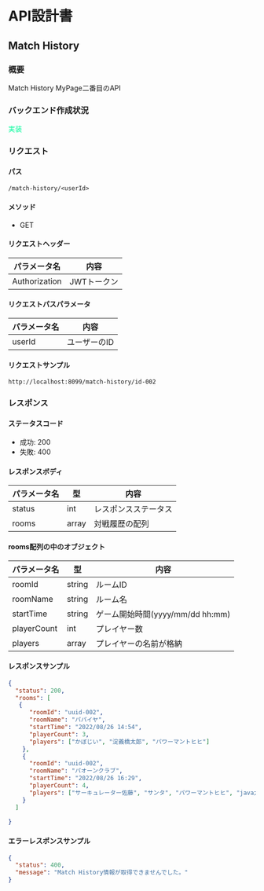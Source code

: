 # API設計書


<!----
未実装：#b22222
実装中：#87cefa
実装：#00fa9a
--->


## Match History


### 概要

Match History MyPage二番目のAPI

### バックエンド作成状況
<font color="#00fa9a">実装</font>

### リクエスト

#### パス

`/match-history/<userId>`

#### メソッド
- GET

#### リクエストヘッダー

| パラメータ名       | 内容      |
|--------------|---------|
| Authorization       | JWTトークン |

#### リクエストパスパラメータ

| パラメータ名 | 内容            |
|--------|---------------|
| userId | ユーザーのID   |



#### リクエストサンプル
`http://localhost:8099/match-history/id-002`


### レスポンス

#### ステータスコード

- 成功: 200
- 失敗: 400


#### レスポンスボディ

| パラメータ名 | 型     | 内容         |
|--------|-------|------------|
| status | int   | レスポンスステータス |
| rooms  | array | 対戦履歴の配列    |


#### rooms配列の中のオブジェクト

| パラメータ名      | 型      | 内容                        |
|-------------|--------|---------------------------|
| roomId      | string | ルームID                     |
| roomName    | string | ルーム名                      |
| startTime   | string | ゲーム開始時間(yyyy/mm/dd hh:mm) |
| playerCount | int    | プレイヤー数                    |
| players     | array  | プレイヤーの名前が格納               |


#### レスポンスサンプル

```JSON
{
  "status": 200,
  "rooms": [
   {
      "roomId": "uuid-002",
      "roomName": "パパイヤ",
      "startTime": "2022/08/26 14:54",
      "playerCount": 3,
      "players": ["かぼじい", "淀義橋太郎", "パワーマントヒヒ"]
    }, 
    {
      "roomId": "uuid-002",
      "roomName": "パオーンクラブ",
      "startTime": "2022/08/26 16:29",
      "playerCount": 4,
      "players": ["サーキュレーター佐藤", "サンタ", "パワーマントヒヒ", "java大好きマン"]
    }
  ]
  
}
```

#### エラーレスポンスサンプル
```JSON
{
  "status": 400, 
  "message": "Match History情報が取得できませんでした。"
}
```





